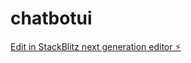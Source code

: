 # chatbotui

[Edit in StackBlitz next generation editor ⚡️](https://stackblitz.com/~/github.com/phinx-orient/chatbotui)